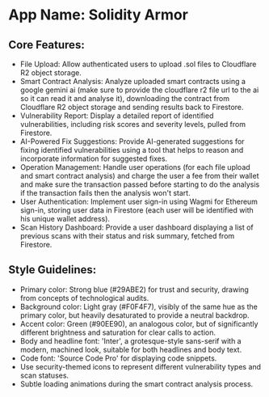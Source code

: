 # **App Name**: Solidity Armor

## Core Features:

- File Upload: Allow authenticated users to upload .sol files to Cloudflare R2 object storage.
- Smart Contract Analysis: Analyze uploaded smart contracts using a google gemini ai (make sure to provide the cloudflare r2 file url to the ai so it can read it and analyse it), downloading the contract from Cloudflare R2 object storage and sending results back to Firestore.
- Vulnerability Report: Display a detailed report of identified vulnerabilities, including risk scores and severity levels, pulled from Firestore.
- AI-Powered Fix Suggestions: Provide AI-generated suggestions for fixing identified vulnerabilities using a tool that helps to reason and incorporate information for suggested fixes.
- Operation Management: Handle user operations (for each file upload and smart contract analysis) and charge the user a fee from their wallet and make sure the transaction passed before starting to do the analysis if the transaction fails then the analysis won't start.
- User Authentication: Implement user sign-in using Wagmi for Ethereum sign-in, storing user data in Firestore (each user will be identified with his unique wallet address).
- Scan History Dashboard: Provide a user dashboard displaying a list of previous scans with their status and risk summary, fetched from Firestore.

## Style Guidelines:

- Primary color: Strong blue (#29ABE2) for trust and security, drawing from concepts of technological audits.
- Background color: Light gray (#F0F4F7), visibly of the same hue as the primary color, but heavily desaturated to provide a neutral backdrop.
- Accent color: Green (#90EE90), an analogous color, but of significantly different brightness and saturation for clear calls to action.
- Body and headline font: 'Inter', a grotesque-style sans-serif with a modern, machined look, suitable for both headlines and body text.
- Code font: 'Source Code Pro' for displaying code snippets.
- Use security-themed icons to represent different vulnerability types and scan statuses.
- Subtle loading animations during the smart contract analysis process.